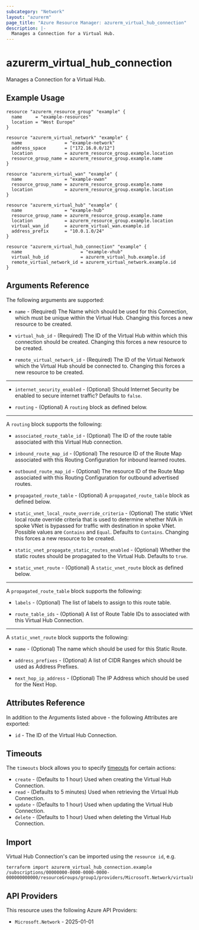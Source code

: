 ```yaml
---
subcategory: "Network"
layout: "azurerm"
page_title: "Azure Resource Manager: azurerm_virtual_hub_connection"
description: |-
  Manages a Connection for a Virtual Hub.
---
```


# azurerm_virtual_hub_connection

Manages a Connection for a Virtual Hub.

## Example Usage

```hcl
resource "azurerm_resource_group" "example" {
  name     = "example-resources"
  location = "West Europe"
}

resource "azurerm_virtual_network" "example" {
  name                = "example-network"
  address_space       = ["172.16.0.0/12"]
  location            = azurerm_resource_group.example.location
  resource_group_name = azurerm_resource_group.example.name
}

resource "azurerm_virtual_wan" "example" {
  name                = "example-vwan"
  resource_group_name = azurerm_resource_group.example.name
  location            = azurerm_resource_group.example.location
}

resource "azurerm_virtual_hub" "example" {
  name                = "example-hub"
  resource_group_name = azurerm_resource_group.example.name
  location            = azurerm_resource_group.example.location
  virtual_wan_id      = azurerm_virtual_wan.example.id
  address_prefix      = "10.0.1.0/24"
}

resource "azurerm_virtual_hub_connection" "example" {
  name                      = "example-vhub"
  virtual_hub_id            = azurerm_virtual_hub.example.id
  remote_virtual_network_id = azurerm_virtual_network.example.id
}
```

## Arguments Reference

The following arguments are supported:

* `name` - (Required) The Name which should be used for this Connection, which must be unique within the Virtual Hub. Changing this forces a new resource to be created.

* `virtual_hub_id` - (Required) The ID of the Virtual Hub within which this connection should be created. Changing this forces a new resource to be created.

* `remote_virtual_network_id` - (Required) The ID of the Virtual Network which the Virtual Hub should be connected to. Changing this forces a new resource to be created.

---

* `internet_security_enabled` - (Optional) Should Internet Security be enabled to secure internet traffic? Defaults to `false`.

* `routing` - (Optional) A `routing` block as defined below.

---

A `routing` block supports the following:

* `associated_route_table_id` - (Optional) The ID of the route table associated with this Virtual Hub connection.

* `inbound_route_map_id` - (Optional) The resource ID of the Route Map associated with this Routing Configuration for inbound learned routes.

* `outbound_route_map_id` - (Optional) The resource ID of the Route Map associated with this Routing Configuration for outbound advertised routes.

* `propagated_route_table` - (Optional) A `propagated_route_table` block as defined below.

* `static_vnet_local_route_override_criteria` - (Optional) The static VNet local route override criteria that is used to determine whether NVA in spoke VNet is bypassed for traffic with destination in spoke VNet. Possible values are `Contains` and `Equal`. Defaults to `Contains`. Changing this forces a new resource to be created.

* `static_vnet_propagate_static_routes_enabled` - (Optional) Whether the static routes should be propagated to the Virtual Hub. Defaults to `true`.

* `static_vnet_route` - (Optional) A `static_vnet_route` block as defined below.

---

A `propagated_route_table` block supports the following:

* `labels` - (Optional) The list of labels to assign to this route table.

* `route_table_ids` - (Optional) A list of Route Table IDs to associated with this Virtual Hub Connection.

---

A `static_vnet_route` block supports the following:

* `name` - (Optional) The name which should be used for this Static Route.

* `address_prefixes` - (Optional) A list of CIDR Ranges which should be used as Address Prefixes.

* `next_hop_ip_address` - (Optional) The IP Address which should be used for the Next Hop.

## Attributes Reference

In addition to the Arguments listed above - the following Attributes are exported:

* `id` - The ID of the Virtual Hub Connection.

## Timeouts

The `timeouts` block allows you to specify [timeouts](https://developer.hashicorp.com/terraform/language/resources/configure#define-operation-timeouts) for certain actions:

* `create` - (Defaults to 1 hour) Used when creating the Virtual Hub Connection.
* `read` - (Defaults to 5 minutes) Used when retrieving the Virtual Hub Connection.
* `update` - (Defaults to 1 hour) Used when updating the Virtual Hub Connection.
* `delete` - (Defaults to 1 hour) Used when deleting the Virtual Hub Connection.

## Import

Virtual Hub Connection's can be imported using the `resource id`, e.g.

```shell
terraform import azurerm_virtual_hub_connection.example /subscriptions/00000000-0000-0000-0000-000000000000/resourceGroups/group1/providers/Microsoft.Network/virtualHubs/hub1/hubVirtualNetworkConnections/connection1
```

## API Providers
<!-- This section is generated, changes will be overwritten -->
This resource uses the following Azure API Providers:

* `Microsoft.Network` - 2025-01-01
